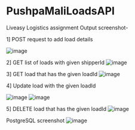 # PushpaMaliLoadsAPI
Liveasy Logistics assignment 
Output screenshot-

1] POST request to add load details

![image](https://github.com/Pushpa-Mali/PushpaMaliLoadsAPI/assets/94977416/d878bf68-483b-4cf0-80b9-38e7a1c193a9)


2] GET list of loads with given shipperId
![image](https://github.com/Pushpa-Mali/PushpaMaliLoadsAPI/assets/94977416/af286612-4316-4a30-93a6-a0edc07c7aaa)



3] GET load that has the given loadId
![image](https://github.com/Pushpa-Mali/PushpaMaliLoadsAPI/assets/94977416/144d94f7-3925-4133-a3b5-9ca34e2e0390)


4] Update load with the given loadId

![image](https://github.com/Pushpa-Mali/PushpaMaliLoadsAPI/assets/94977416/96d6dc33-477b-4466-8810-e8c8b601a82c)
![image](https://github.com/Pushpa-Mali/PushpaMaliLoadsAPI/assets/94977416/bf846747-d1d6-4a0e-899e-965213ecdd14)

5] DELETE load that has the given loadId
![image](https://github.com/Pushpa-Mali/PushpaMaliLoadsAPI/assets/94977416/851cc198-8d43-4ea2-852a-2224d000e461)

PostgreSQL screenshot
![image](https://github.com/Pushpa-Mali/PushpaMaliLoadsAPI/assets/94977416/cd2cfe5b-abeb-426c-9d94-6a7cc8f7d718)





